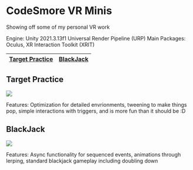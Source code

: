 # CodeSmore VR Minis
Showing off some of my personal VR work

Engine: Unity 2021.3.13f1
Universal Render Pipeline (URP)
Main Packages: Oculus, XR Interaction Toolkit (XRIT)


[Target Practice](#target-practice) | [BlackJack](#blackjack)
------------ | ------------- 

## Target Practice

![](https://github.com/CodeSmore/VR-Minis/blob/main/Gifs/TargetPracticeV4.gif)

Features: Optimization for detailed envrionments, tweening to make things pop, simple interactions with triggers, and is more fun than it should be :D

## BlackJack

![](https://github.com/CodeSmore/VR-Minis/blob/main/Gifs/BlackJackDemo.gif)

Features: Async functionality for sequenced events, animations through lerping, standard blackjack gameplay including doubling down
